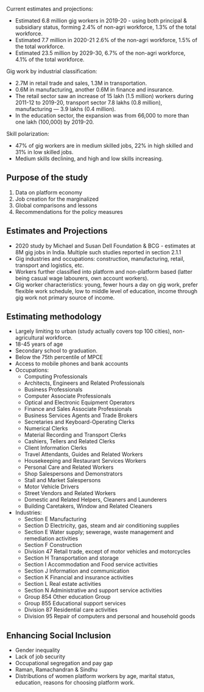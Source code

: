 Current estimates and projections:
  * Estimated 6.8 million gig workers in 2019-20 - using both principal & subsidiary status, forming 2.4% of non-agri workforce, 1.3% of the total workforce.
  * Estimated 7.7 million in 2020-21 2.6% of the non-agri workforce, 1.5% of the total workforce.
  * Estimated 23.5 million by 2029-30, 6.7% of the non-agri workforce, 4.1% of the total workforce.

Gig work by industrial classification:
  * 2.7M in retail trade and sales, 1.3M in transportation.
  * 0.6M in manufacturing, another 0.6M in finance and insurance.
  * The retail sector saw an increase of 15 lakh (1.5 million) workers during 2011-12 to 2019-20, transport sector 7.8 lakhs (0.8 million), manufacturing — 3.9 lakhs (0.4 million).
  * In the education sector, the expansion was from 66,000 to more than one lakh (100,000) by 2019-20.


Skill polarization:
  * 47% of gig workers are in medium skilled jobs, 22% in high skilled and 31% in low skilled jobs.
  * Medium skills declining, and high and low skills increasing.


## Purpose of the study

1. Data on platform economy
2. Job creation for the marginalized
3. Global comparisons and lessons
4. Recommendations for the policy measures


## Estimates and Projections

* 2020 study by Michael and Susan Dell Foundation & BCG - estimates at 8M gig jobs in
  India. Multiple such studies reported in section 2.1.1
* Gig industries and occupations: construction, manufacturing, retail, transport
  and logistics, etc.
* Workers further classified into platform and non-platform based (latter being
  casual wage labourers, own account workers).
* Gig worker characteristics: young, fewer hours a day on gig work, prefer
  flexible work schedule, low to middle level of education, income through gig
  work not primary source of income.


## Estimating methodology
* Largely limiting to urban (study actually covers top 100 cities), non-agricultural
  workforce.
* 18-45 years of age
* Secondary school to graduation.
* Below the 75th percentile of MPCE
* Access to mobile phones and bank accounts
* Occupations:
  - Computing Professionals
  - Architects, Engineers and Related Professionals
  - Business Professionals
  - Computer Associate Professionals
  - Optical and Electronic Equipment Operators
  - Finance and Sales Associate Professionals
  - Business Services Agents and Trade Brokers
  - Secretaries and Keyboard-Operating Clerks
  - Numerical Clerks
  - Material Recording and Transport Clerks
  - Cashiers, Tellers and Related Clerks
  - Client Information Clerks
  - Travel Attendants, Guides and Related Workers
  - Housekeeping and Restaurant Services Workers
  - Personal Care and Related Workers
  - Shop Salespersons and Demonstrators
  - Stall and Market Salespersons
  - Motor Vehicle Drivers
  - Street Vendors and Related Workers
  - Domestic and Related Helpers, Cleaners and Launderers
  - Building Caretakers, Window and Related Cleaners
* Industries:
  - Section E Manufacturing
  - Section D Electricity, gas, steam and air conditioning supplies
  - Section E Water supply; sewerage, waste management and remediation activities
  - Section F Construction
  - Division 47 Retail trade, except of motor vehicles and motorcycles
  - Section H Transportation and storage
  - Section I Accommodation and Food service activities
  - Section J Information and communication
  - Section K Financial and insurance activities
  - Section L Real estate activities
  - Section N Administrative and support service activities
  - Group 854 Other education Group
  - Group 855 Educational support services
  - Division 87 Residential care activities
  - Division 95 Repair of computers and personal and household goods


## Enhancing Social Inclusion

* Gender inequality
* Lack of job security
* Occupational segregation and pay gap
* Raman, Ramachandran & Sindhu
* Distributions of women platform workers by age, marital status, education,
  reasons for choosing platform work.
